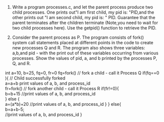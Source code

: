 1. Write a program ​processes.c​, and let the parent process produce two child processes.
One prints out"I am first child, my pid is: "PID,and the other prints out "I am second child, my pid is: " PID.
Guarantee that the parent terminates after the children terminate (Note,you need to wait for two child processes here). Use the getpid() function to retrieve the PID.

2. Consider the parent process as P. The program consists of fork() system call statements placed at different points in the code to create new processes Q and R. The program also shows three variables: a,b,and pid - with the print out of these variables occurring from various processes. Show the values of pid, a, and b printed by the processes P, Q, and R.

int​ a=​10​, b=​25​, fq=​0​, fr=​0 
fq=fork() ​// fork a child - call it Process Q
if​(fq==​0​){ // Child successfully forked  
a=a+b print values of a, b, ​and​ process_id  
fr=fork() ​// fork another child - call it Process R​ 
if​(fr!=​0​){    
b=b+​15​ //print values of a, b, and process_id  
}
​else​ {    
a=(a*b)+​20​
//print values of a, b, and process_id  }
}​
else​{  
b=a+b​-5​;  
//print values of a, b, ​and​ process_id
}

